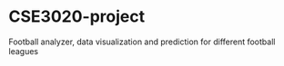 # CSE3020-project
Football analyzer, data visualization and prediction for different football leagues 
